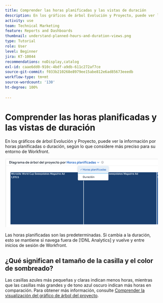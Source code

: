 ```yaml
---
title: Comprender las horas planificadas y las vistas de duración
description: En los gráficos de árbol Evolución y Proyecto, puede ver la información por horas planificadas o duración.
activity: use
team: Technical Marketing
feature: Reports and Dashboards
thumbnail: understand-planned-hours-and-duration-views.png
type: Tutorial
role: User
level: Beginner
jira: KT-10044
recommendations: noDisplay,catalog
exl-id: caae6dd0-910c-4bdf-a9db-611c272af7ce
source-git-commit: f033b210268e8979ee15abe812e6ad85673eeedb
workflow-type: tm+mt
source-wordcount: '130'
ht-degree: 100%

---
```


# Comprender las horas planificadas y las vistas de duración

En los gráficos de árbol Evolución y Proyecto, puede ver la información por horas planificadas o duración, según lo que considere más preciso para su entorno de Workfront.

![Imagen de selección de horas planificadas en lugar de duración](assets/section-1-5.png)



Las horas planificadas son las predeterminadas. Si cambia a la duración, esto se mantiene si navega fuera de [!DNL Analytics] y vuelve y entre inicios de sesión de Workfront.

## ¿Qué significan el tamaño de la casilla y el color de sombreado?

Las casillas azules más pequeñas y claras indican menos horas, mientras que las casillas más grandes y de tono azul oscuro indican más horas en comparación. Para obtener más información, consulte [Comprender la visualización del gráfico de árbol del proyecto](https://experienceleague.adobe.com/docs/workfront/using/reporting/enhanced-analytics/project-treemap-overview.html?lang=es).

